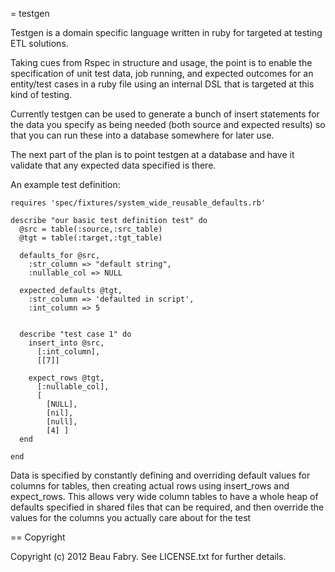 = testgen

Testgen is a domain specific language written in ruby for targeted at
testing ETL solutions.

Taking cues from Rspec in structure and usage, the point is to enable
the specification of unit test data, job running, and expected outcomes
for an entity/test cases in a ruby file using an internal DSL that is
targeted at this kind of testing.

Currently testgen can be used to generate a bunch of insert statements
for the data you specify as being needed (both source and expected 
results) so that you can run these into a database somewhere for later
use.

The next part of the plan is to point testgen at a database and have it
validate that any expected data specified is there.

An example test definition:

    requires 'spec/fixtures/system_wide_reusable_defaults.rb'
    
    describe "our basic test definition test" do
      @src = table(:source,:src_table)
      @tgt = table(:target,:tgt_table)

      defaults_for @src,
        :str_column => "default string",
        :nullable_col => NULL
    
      expected_defaults @tgt,
        :str_column => 'defaulted in script',
        :int_column => 5
    
    
      describe "test case 1" do
        insert_into @src,
          [:int_column],
          [[7]]
    
        expect_rows @tgt,
          [:nullable_col],
          [
            [NULL],
            [nil],
            [null],
            [4] ]
      end
    
    end


Data is specified by constantly defining and overriding default values
for columns for tables, then creating actual rows using insert_rows and
expect_rows. This allows very wide column tables to have a whole heap of
defaults specified in shared files that can be required, and then
override the values for the columns you actually care about for the test

== Copyright

Copyright (c) 2012 Beau Fabry. See LICENSE.txt for
further details.


